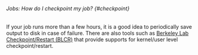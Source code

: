 ###### Jobs: How do I checkpoint my job? {#checkpoint}

If your job runs more than a few hours, it is
a good idea to periodically save output to disk in case of failure.
There are also tools such as [Berkeley Lab Checkpoint/Restart
(BLCR)](https://ftg.lbl.gov/projects/CheckpointRestart/) that provide
supports for kernel/user level checkpoint/restart.
